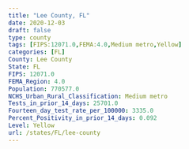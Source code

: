 ```yaml
---
title: "Lee County, FL"
date: 2020-12-03
draft: false
type: county
tags: [FIPS:12071.0,FEMA:4.0,Medium metro,Yellow]
categories: [FL]
County: Lee County
State: FL
FIPS: 12071.0
FEMA_Region: 4.0
Population: 770577.0
NCHS_Urban_Rural_Classification: Medium metro
Tests_in_prior_14_days: 25701.0
Fourteen_day_test_rate_per_100000: 3335.0
Percent_Positivity_in_prior_14_days: 0.092
Level: Yellow
url: /states/FL/lee-county
---
```



